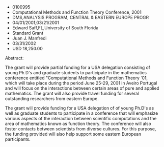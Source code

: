 
* 0100995
* Computational Methods and Function Theory Conference, 2001
* DMS,ANALYSIS PROGRAM, CENTRAL & EASTERN EUROPE PROGR
* 04/01/2001,03/21/2001
* Edward Saff,FL,University of South Florida
* Standard Grant
* Juan J. Manfredi
* 03/31/2002
* USD 18,250.00

Abstract:

The grant will provide partial funding for a USA delegation consisting of young
Ph.D's and graduate students to participate in the mathematics conference
entitled "Computational Methods and Function Theory '01, which will take place
during the period June 25-29, 2001 in Aveiro Portugal and will focus on the
interactions between certain areas of pure and applied mathematics. The grant
will also provide travel funding for several outstanding researchers from
eastern Europe.

The grant will provide funding for a USA delegation of of young Ph.D's as well
as graduate students to participate in a conference that will emphasize various
aspects of the interaction between scientific computations and the area of
mathematics known as function theory. The conference will also foster contacts
between scientists from diverse cultures. For this purpose, the funding provided
will also help support some eastern European participants.


